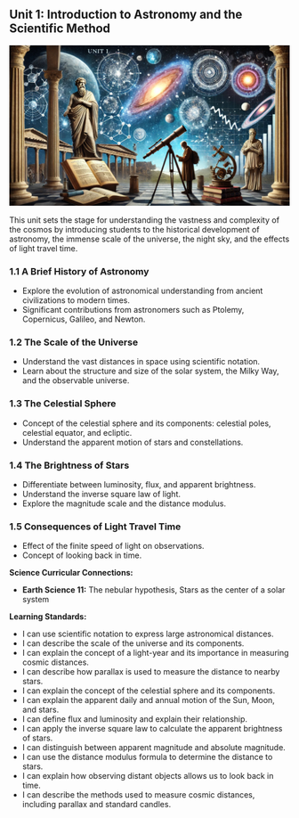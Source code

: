 ## Unit 1: Introduction to Astronomy and the Scientific Method

![Banner Image](./figures/unit1_banner.png)

This unit sets the stage for understanding the vastness and complexity of the cosmos by introducing students to the historical development of astronomy, the immense scale of the universe, the night sky, and the effects of light travel time.

### 1.1 A Brief History of Astronomy
- Explore the evolution of astronomical understanding from ancient civilizations to modern times.
- Significant contributions from astronomers such as Ptolemy, Copernicus, Galileo, and Newton.

### 1.2 The Scale of the Universe
- Understand the vast distances in space using scientific notation.
- Learn about the structure and size of the solar system, the Milky Way, and the observable universe.

### 1.3 The Celestial Sphere
- Concept of the celestial sphere and its components: celestial poles, celestial equator, and ecliptic.
- Understand the apparent motion of stars and constellations.

### 1.4 The Brightness of Stars
- Differentiate between luminosity, flux, and apparent brightness.
- Understand the inverse square law of light.
- Explore the magnitude scale and the distance modulus.

### 1.5 Consequences of Light Travel Time
- Effect of the finite speed of light on observations.
- Concept of looking back in time.

**Science Curricular Connections:**
- **Earth Science 11:** The nebular hypothesis, Stars as the center of a solar system

**Learning Standards:**
- I can use scientific notation to express large astronomical distances.
- I can describe the scale of the universe and its components.
- I can explain the concept of a light-year and its importance in measuring cosmic distances.
- I can describe how parallax is used to measure the distance to nearby stars.
- I can explain the concept of the celestial sphere and its components.
- I can explain the apparent daily and annual motion of the Sun, Moon, and stars.
- I can define flux and luminosity and explain their relationship.
- I can apply the inverse square law to calculate the apparent brightness of stars.
- I can distinguish between apparent magnitude and absolute magnitude.
- I can use the distance modulus formula to determine the distance to stars.
- I can explain how observing distant objects allows us to look back in time.
- I can describe the methods used to measure cosmic distances, including parallax and standard candles.